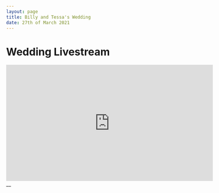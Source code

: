```yaml
---
layout: page
title: Billy and Tessa's Wedding
date: 27th of March 2021
---
```


# Wedding Livestream

<iframe width="560" height="315" src="https://www.youtube.com/embed/Gqx4Be921Ws" frameborder="0" allowfullscreen></iframe>
__